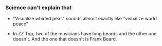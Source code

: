 ### Science can't explain that

- "Visualize whirled peas" sounds almost exactly like "visualize world peace"

- In ZZ Top, two of the musicians have long beards and the other one doesn't. And the one that doesn't is Frank Beard.

